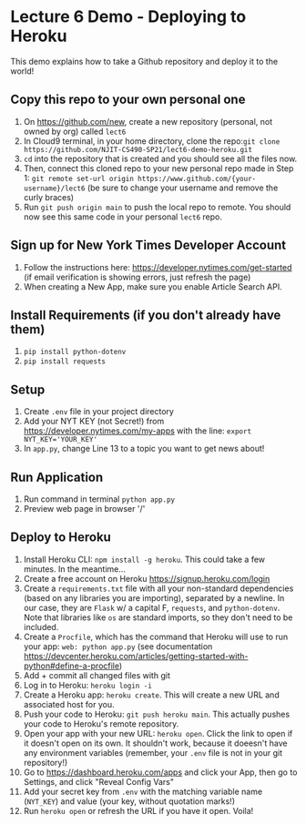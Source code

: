# Lecture 6 Demo - Deploying to Heroku

This demo explains how to take a Github repository and deploy it to the world!

## Copy this repo to your own personal one
1. On https://github.com/new, create a new repository (personal, not owned by org) called `lect6`
2. In Cloud9 terminal, in your home directory, clone the repo:`git clone https://github.com/NJIT-CS490-SP21/lect6-demo-heroku.git`
3. `cd` into the repository that is created and you should see all the files now.
4. Then, connect this cloned repo to your new personal repo made in Step 1: `git remote set-url origin https://www.github.com/{your-username}/lect6` (be sure to change your username and remove the curly braces)
5. Run `git push origin main` to push the local repo to remote. You should now see this same code in your personal `lect6` repo.

## Sign up for New York Times Developer Account
1. Follow the instructions here: https://developer.nytimes.com/get-started (if email verification is showing errors, just refresh the page)
2. When creating a New App, make sure you enable Article Search API.

## Install Requirements (if you don't already have them)
1. `pip install python-dotenv`
2. `pip install requests`

## Setup
1. Create `.env` file in your project directory
2. Add your NYT KEY (not Secret!) from https://developer.nytimes.com/my-apps with the line: `export NYT_KEY='YOUR_KEY'`
3. In `app.py`, change Line 13 to a topic you want to get news about!

## Run Application
1. Run command in terminal `python app.py`
2. Preview web page in browser '/'

## Deploy to Heroku
1. Install Heroku CLI: `npm install -g heroku`. This could take a few minutes. In the meantime...
2. Create a free account on Heroku https://signup.heroku.com/login
3. Create a `requirements.txt` file with all your non-standard dependencies (based on any libraries you are importing), separated by a newline. In our case, they are `Flask` w/ a capital F, `requests`, and `python-dotenv`. Note that libraries like `os` are standard imports, so they don't need to be included.
4. Create a `Procfile`, which has the command that Heroku will use to run your app: `web: python app.py` (see documentation https://devcenter.heroku.com/articles/getting-started-with-python#define-a-procfile)
5. Add + commit all changed files with git
6. Log in to Heroku: `heroku login -i`
5. Create a Heroku app: `heroku create`. This will create a new URL and associated host for you.
6. Push your code to Heroku: `git push heroku main`. This actually pushes your code to Heroku's remote repository.
7. Open your app with your new URL: `heroku open`. Click the link to open if it doesn't open on its own. It shouldn't work, because it doeesn't have any environment variables (remember, your `.env` file is not in your git repository!)
8. Go to https://dashboard.heroku.com/apps and click your App, then go to Settings, and click "Reveal Config Vars"
10. Add your secret key from `.env` with the matching variable name (`NYT_KEY`) and value (your key, without quotation marks!)
11. Run `heroku open` or refresh the URL if you have it open. Voila!
